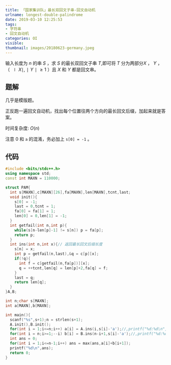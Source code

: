 ```yaml
---
title: 「国家集训队」最长双回文子串-回文自动机
urlname: longest-double-palindrome
date: 2019-03-10 12:25:53
tags:
- 字符串
- 回文自动机
categories: OI
visible:
thumbnail: images/20180623-germany.jpeg
---
```


输入长度为 $n$ 的串 $S$ ，求 $S$ 的最长双回文子串 $T$,即可将 $T$ 分为两部分$X$ ， $Y$ ， （ $∣X∣,∣Y∣ \geq 1$ ）且 $X$ 和 $Y$ 都是回文串。

<!-- more -->

## 题解

几乎是模版题。

正反跑一遍回文自动机，找出每个位置往两个方向的最长回文后缀，加起来就是答案。

时间复杂度: $O(n)$

注意 $0$ 和 `a` 的混淆，务必加上 `s[0] = -1` 。
## 代码

```cpp
#include <bits/stdc++.h>
using namespace std;
const int MAXN = 110000;

struct PAM{
  int s[MAXN],c[MAXN][26],fa[MAXN],len[MAXN],tcnt,last;
  void init(){
    s[0] = -1;
    last = 0,tcnt = 1;
    fa[0] = fa[1] = 1;
    len[0] = 0,len[1] = -1; 
  }
  int getfail(int n,int p){
    while(s[n-len[p]-1] != s[n]) p = fa[p];
    return p;
  }
  int ins(int n,int x){// 返回最长回文后缀长度
    s[n] = x;
    int p = getfail(n,last),&q = c[p][x];
    if(!q){
      int f = c[getfail(n,fa[p])][x];
      q = ++tcnt,len[q] = len[p]+2,fa[q] = f;
    }
    last = q;
    return len[q];
  }
}A,B;

int n;char s[MAXN];
int a[MAXN],b[MAXN];

int main(){
  scanf("%s",s+1);n = strlen(s+1);
  A.init(),B.init();
  for(int i = 1;i<=n;i++) a[i] = A.ins(i,s[i]-'a');//,printf("%d:%d\n",i,a[i]);
  for(int i = n;i>=1;--i) b[i] = B.ins(n-i+1,s[i]-'a');//,printf("%d:%d\n",i,b[i]);
  int ans = 0;
  for(int i = 1;i<=n-1;i++) ans = max(ans,a[i]+b[i+1]);
  printf("%d\n",ans);
  return 0;
}
```